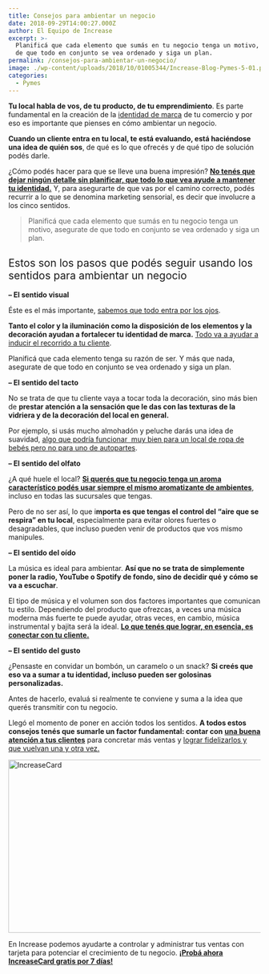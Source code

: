 ```yaml
---
title: Consejos para ambientar un negocio
date: 2018-09-29T14:00:27.000Z
author: El Equipo de Increase
excerpt: >-
  Planificá que cada elemento que sumás en tu negocio tenga un motivo, asegurate
  de que todo en conjunto se vea ordenado y siga un plan.
permalink: /consejos-para-ambientar-un-negocio/
image: ./wp-content/uploads/2018/10/01005344/Increase-Blog-Pymes-5-01.png
categories:
  - Pymes
---
```

**Tu local habla de vos, de tu producto, de tu emprendimiento**<span style="font-weight: 400;">. Es parte fundamental en la creación de la </span>[<span style="font-weight: 400;">identidad de marca</span>](https://www.increasecard.com/4-tips-para-crear-la-identidad-de-marca-de-tu-comercio/) <span style="font-weight: 400;">de tu comercio y por eso es importante que pienses en cómo ambientar un negocio.</span>

**Cuando un cliente entra en tu local, te está evaluando, está haciéndose una idea de quién sos**<span style="font-weight: 400;">, de qué es lo que ofrecés y de qué tipo de solución podés darle.</span>

<span style="font-weight: 400;">¿Cómo podés hacer para que se lleve una buena impresión? </span>[**No tenés que dejar ningún detalle sin planificar, que todo lo que vea ayude a mantener tu identidad.**](https://www.increasecard.com/4-tips-para-crear-la-identidad-de-marca-de-tu-comercio/) <span style="font-weight: 400;">Y, para asegurarte de que vas por el camino correcto, podés recurrir a lo que se denomina marketing sensorial, es decir que involucre a los cinco sentidos.</span>

> Planificá que cada elemento que sumás en tu negocio tenga un motivo, asegurate de que todo en conjunto se vea ordenado y siga un plan.

## <span style="font-weight: 400;">Estos son los pasos que podés seguir usando los sentidos para ambientar un negocio</span>

**&#8211; El sentido visual**

<span style="font-weight: 400;">Éste es el más importante, </span>[<span style="font-weight: 400;">sabemos que todo entra por los ojos</span>](https://increasecard.com/como-armar-una-vidriera/)<span style="font-weight: 400;">.  </span>

**Tanto el color y la iluminación como la disposición de los elementos y la decoración ayudan a fortalecer tu identidad de marca.** [<span style="font-weight: 400;">Todo va a ayudar a inducir el recorrido a tu cliente</span>](https://www.increasecard.com/que-es-el-storytelling-y-por-que-usarlo-en-tu-empresa/)<span style="font-weight: 400;">.</span>

<span style="font-weight: 400;">Planificá que cada elemento tenga su razón de ser. Y más que nada, asegurate de que todo en conjunto se vea ordenado y siga un plan. </span>

**&#8211; El sentido del tacto**

<span style="font-weight: 400;">No se trata de que tu cliente vaya a tocar toda la decoración, sino más bien de </span>**prestar atención a la sensación que le das con las texturas de la vidriera y de la decoración del local en general.**

<span style="font-weight: 400;">Por ejemplo, si usás mucho almohadón y peluche darás una idea de suavidad, </span>[<span style="font-weight: 400;">algo que podría funcionar  muy bien para un local de ropa de bebés pero no para uno de autopartes</span>](https://increasecard.com/7-efectivas-formas-de-aumentar-tus-ventas/)<span style="font-weight: 400;">. </span>

**&#8211; El sentido del olfato**

<span style="font-weight: 400;">¿A qué huele el local? </span>[**Si querés que tu negocio tenga un aroma característico podés usar siempre el mismo aromatizante de ambientes**](https://increasecard.com/emilia-nos-cuenta-la-historia-must/)<span style="font-weight: 400;">, incluso en todas las sucursales que tengas. </span>

<span style="font-weight: 400;">Pero de no ser así, lo que i</span>**mporta es que tengas el control del “aire que se respira” en tu local**<span style="font-weight: 400;">, especialmente para evitar olores fuertes o desagradables, que incluso pueden venir de productos que vos mismo manipules.</span>

**&#8211; El sentido del oído** 

<span style="font-weight: 400;">La música es ideal para ambientar. </span>**Así que no se trata de simplemente poner la radio, YouTube o Spotify de fondo, sino de decidir qué y cómo se va a escuchar**<span style="font-weight: 400;">. </span>

<span style="font-weight: 400;">El tipo de música y el volumen son dos factores importantes que comunican tu estilo. Dependiendo del producto que ofrezcas, a veces una música moderna más fuerte te puede ayudar, otras veces, en cambio, música instrumental y bajita será la ideal. </span>[**Lo que tenés que lograr, en esencia, es conectar con tu cliente.**](https://increasecard.com/como-mejorar-la-atencion-al-cliente-de-nuestro-negocio-o-empresa/)

**&#8211; El sentido del gusto**

<span style="font-weight: 400;">¿Pensaste en convidar un bombón, un caramelo o un snack? </span>**Si creés que eso va a sumar a tu identidad, incluso pueden ser golosinas personalizadas.**

<span style="font-weight: 400;">Antes de hacerlo, evaluá si realmente te conviene y suma a la idea que querés transmitir con tu negocio. </span>

<span style="font-weight: 400;">Llegó el momento de poner en acción todos los sentidos. </span>**A todos estos consejos tenés que sumarle un factor fundamental: contar con** [**una buena atención a tus clientes**](https://increasecard.com/como-mejorar-la-atencion-al-cliente-de-nuestro-negocio-o-empresa/) <span style="font-weight: 400;">para concretar más ventas y </span>[<span style="font-weight: 400;">lograr fidelizarlos y que vuelvan una y otra vez.</span>](https://www.increasecard.com/5-formas-de-fidelizar-a-tus-clientes/)

[<img class="aligncenter wp-image-2937 size-full" src="https://d1nzec96y7u1ro.cloudfront.net/wp-content/uploads/2018/02/04133256/Banner.png" alt="IncreaseCard" width="1001" height="345" srcset="https://d1nzec96y7u1ro.cloudfront.net/wp-content/uploads/2018/02/04133256/Banner.png 1001w, https://d1nzec96y7u1ro.cloudfront.net/wp-content/uploads/2018/02/04133256/Banner-300x103.png 300w, https://d1nzec96y7u1ro.cloudfront.net/wp-content/uploads/2018/02/04133256/Banner-768x265.png 768w" sizes="(max-width: 1001px) 100vw, 1001px" />](https://increasecard.com/landing-blog/)

En Increase podemos ayudarte a controlar y administrar tus ventas con tarjeta para potenciar el crecimiento de tu negocio. [**¡Probá ahora IncreaseCard gratis por 7 días!**](https://increasecard.com/landing-blog/)
